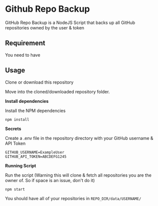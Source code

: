 # Github Repo Backup

GitHub Repo Backup is a NodeJS Script that backs up all GitHub repositories owned by the user & token

## Requirement

You need to have

## Usage

Clone or download this repository

Move into the cloned/downloaded repository folder.

**Install dependencies**

Install the NPM dependencies

```
npm install
```

**Secrets**

Create a .env file in the repository directory with your GitHub username & API Token

```
GITHUB_USERNAME=ExampleUser
GITHUB_API_TOKEN=ABCDEFG1245
```

**Running Script**

Run the script (Warning this will clone & fetch all repositories you are the owner of. So if space is an issue, don't do it)

```
npm start
```

You should have all of your repositories in `REPO_DIR/data/USERNAME/`
